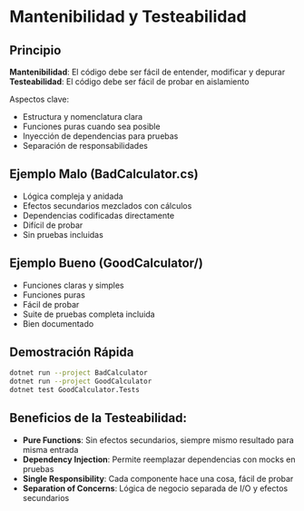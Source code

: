 # Mantenibilidad y Testeabilidad

## Principio
**Mantenibilidad**: El código debe ser fácil de entender, modificar y depurar
**Testeabilidad**: El código debe ser fácil de probar en aislamiento

Aspectos clave:
- Estructura y nomenclatura clara
- Funciones puras cuando sea posible
- Inyección de dependencias para pruebas
- Separación de responsabilidades

## Ejemplo Malo (BadCalculator.cs)
- Lógica compleja y anidada
- Efectos secundarios mezclados con cálculos
- Dependencias codificadas directamente
- Difícil de probar
- Sin pruebas incluidas

## Ejemplo Bueno (GoodCalculator/)
- Funciones claras y simples
- Funciones puras
- Fácil de probar
- Suite de pruebas completa incluida
- Bien documentado

## Demostración Rápida
```bash
dotnet run --project BadCalculator
dotnet run --project GoodCalculator
dotnet test GoodCalculator.Tests
```

## Beneficios de la Testeabilidad:
- **Pure Functions**: Sin efectos secundarios, siempre mismo resultado para misma entrada
- **Dependency Injection**: Permite reemplazar dependencias con mocks en pruebas
- **Single Responsibility**: Cada componente hace una cosa, fácil de probar
- **Separation of Concerns**: Lógica de negocio separada de I/O y efectos secundarios
